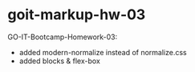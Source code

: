 # goit-markup-hw-03

GO-IT-Bootcamp-Homework-03:

- added modern-normalize instead of normalize.css
- added blocks & flex-box
